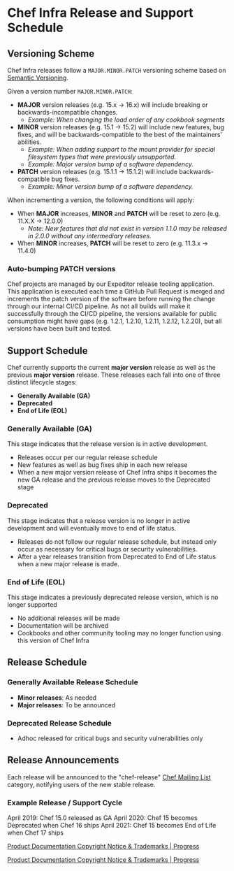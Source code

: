 # Chef Infra Release and Support Schedule

## Versioning Scheme

Chef Infra releases follow a `MAJOR.MINOR.PATCH` versioning scheme based on [Semantic Versioning](https://semver.org).

Given a version number `MAJOR.MINOR.PATCH`:

  * **MAJOR** version releases (e.g. 15.x -> 16.x) will include breaking or backwards-incompatible changes.
    * _Example: When changing the load order of any cookbook segments_
  * **MINOR** version releases (e.g. 15.1 -> 15.2) will include new features, bug fixes, and will be backwards-compatible to the best of the maintainers' abilities.
    * _Example: When adding support to the mount provider for special filesystem types that were previously unsupported._
    * _Example: Major version bump of a software dependency._
  * **PATCH** version releases (e.g. 15.1.1 -> 15.1.2) will include backwards-compatible bug fixes.
    * _Example: Minor version bump of a software dependency._

When incrementing a version, the following conditions will apply:

  * When **MAJOR** increases, **MINOR** and **PATCH** will be reset to zero (e.g. 11.X.X -> 12.0.0)
    * _Note: New features that did not exist in version 1.1.0 may be released in 2.0.0 without any intermediary releases._
  * When **MINOR** increases, **PATCH** will be reset to zero (e.g. 11.3.x -> 11.4.0)

### Auto-bumping PATCH versions

Chef projects are managed by our Expeditor release tooling application. This application is executed each time a GitHub Pull Request is merged and increments the patch version of the software before running the change through our internal CI/CD pipeline. As not all builds will make it successfully through the CI/CD pipeline, the versions available for public consumption might have gaps (e.g. 1.2.1, 1.2.10, 1.2.11, 1.2.12, 1.2.20), but all versions have been built and tested.

## Support Schedule

Chef currently supports the current **major version** release as well as the previous **major version** release. These releases each fall into one of three distinct lifecycle stages:

  - **Generally Available (GA)**
  - **Deprecated**
  - **End of Life (EOL)**

### Generally Available (GA)

This stage indicates that the release version is in active development.

  - Releases occur per our regular release schedule
  - New features as well as bug fixes ship in each new release
  - When a new major version release of Chef Infra ships it becomes the new GA release and the previous release moves to the Deprecated stage

### Deprecated

This stage indicates that a release version is no longer in active development and will eventually move to end of life status.

  - Releases do not follow our regular release schedule, but instead only occur as necessary for critical bugs or security vulnerabilities.
  - After a year releases transition from Deprecated to End of Life status when a new major release is made.

### End of Life (EOL)

This stage indicates a previously deprecated release version, which is no longer supported

  - No additional releases will be made
  - Documentation will be archived
  - Cookbooks and other community tooling may no longer function using this version of Chef Infra

## Release Schedule

### Generally Available Release Schedule

  - **Minor releases**: As needed
  - **Major releases**: To be announced

### Deprecated Release Schedule

  - Adhoc released for critical bugs and security vulnerabilities only

## Release Announcements

Each release will be announced to the "chef-release" [Chef Mailing List](https://discourse.chef.io) category, notifying users of the new stable release.

### Example Release / Support Cycle

April 2019: Chef 15.0 released as GA
April 2020: Chef 15 becomes Deprecated when Chef 16 ships
April 2021: Chef 15 becomes End of Life when Chef 17 ships

[Product Documentation Copyright Notice & Trademarks | Progress](https://www.progress.com/legal/documentation-copyright)

[Product Documentation Copyright Notice & Trademarks | Progress](https://www.progress.com/legal/documentation-copyright)
